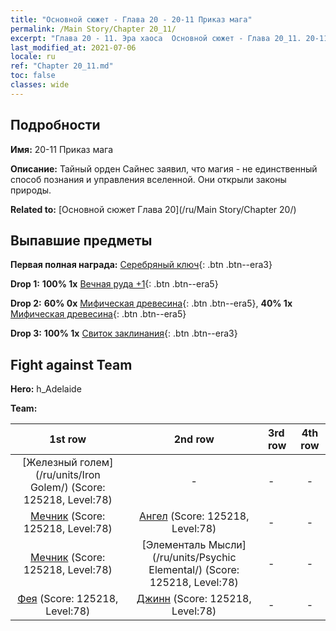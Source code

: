 ```yaml
---
title: "Основной сюжет - Глава 20 - 20-11 Приказ мага"
permalink: /Main Story/Chapter 20_11/
excerpt: "Глава 20 - 11. Эра хаоса  Основной сюжет - Глава 20_11. 20-11 Приказ мага"
last_modified_at: 2021-07-06
locale: ru
ref: "Chapter 20_11.md"
toc: false
classes: wide
---
```


## Подробности

 **Имя:** 20-11 Приказ мага

 **Описание:** Тайный орден Сайнес заявил, что магия - не единственный способ познания и управления вселенной. Они открыли законы природы.

 **Related to:** [Основной сюжет Глава 20](/ru/Main Story/Chapter 20/)

## Выпавшие предметы

 **Первая полная награда:** [Серебряный ключ](/ItemsRU/con_693/){: .btn .btn--era3}

 **Drop 1:** **100% 1x** [Вечная руда +1](/ItemsRU/mat_68/){: .btn .btn--era5}

 **Drop 2:** **60% 0x** [Мифическая древесина](/ItemsRU/mat_62/){: .btn .btn--era5}, **40% 1x** [Мифическая древесина](/ItemsRU/mat_62/){: .btn .btn--era5}

 **Drop 3:** **100% 1x** [Свиток заклинания](/ItemsRU/con_694/){: .btn .btn--era3}


## Fight against Team
 **Hero:** h_Adelaide

 **Team:**


  | 1st row | 2nd row | 3rd row | 4th row |
  |:----:|:----:|:----|:----:|
  | [Железный голем](/ru/units/Iron Golem/) (Score: 125218, Level:78)  | - | - | - |
  | [Мечник](/ru/units/Swordsman/) (Score: 125218, Level:78)  | [Ангел](/ru/units/Angel/) (Score: 125218, Level:78)  | - | - |
  | [Мечник](/ru/units/Swordsman/) (Score: 125218, Level:78)  | [Элементаль Мысли](/ru/units/Psychic Elemental/) (Score: 125218, Level:78)  | - | - |
  | [Фея](/ru/units/Sprite/) (Score: 125218, Level:78)  | [Джинн](/ru/units/Genie/) (Score: 125218, Level:78)  | - | - |


